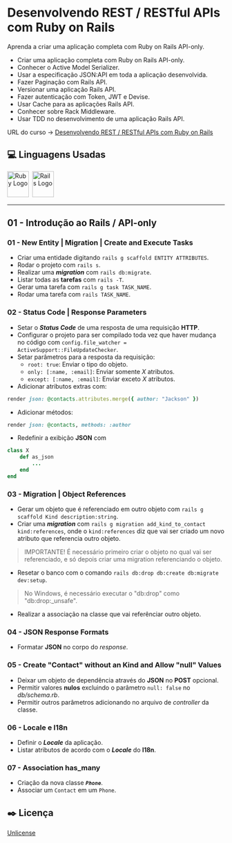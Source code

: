# Desenvolvendo REST / RESTful APIs com Ruby on Rails

Aprenda a criar uma aplicação completa com Ruby on Rails API-only.

* Criar uma aplicação completa com Ruby on Rails API-only.
* Conhecer o Active Model Serializer.
* Usar a especificação JSON:API em toda a aplicação desenvolvida.
* Fazer Paginação com Rails API.
* Versionar uma aplicação Rails API.
* Fazer autenticação com Token, JWT e Devise.
* Usar Cache para as aplicações Rails API.
* Conhecer sobre Rack Middleware.
* Usar TDD no desenvolvimento de uma aplicação Rails API.

URL do curso -> [Desenvolvendo REST / RESTful APIs com Ruby on Rails](https://www.udemy.com/course/rubyonrails-api/)

## :computer: Linguagens Usadas
<div>
    <img alt='Ruby Logo' height='60' width='50' src='https://raw.githubusercontent.com/get-icon/geticon/fc0f660daee147afb4a56c64e12bde6486b73e39/icons/ruby.svg' />&nbsp;
    <img alt='Rails Logo' height='60' width='50' src='https://raw.githubusercontent.com/get-icon/geticon/fc0f660daee147afb4a56c64e12bde6486b73e39/icons/rails.svg' />&nbsp;
</div>

***

## 01 - Introdução ao Rails / API-only

### 01 - New Entity | Migration | Create and Execute Tasks
* Criar uma entidade digitando `rails g scaffold ENTITY ATTRIBUTES`.
* Rodar o projeto com `rails s`.
* Realizar uma ***migration*** com `rails db:migrate`.
* Listar todas as **tarefas** com `rails -T`.
* Gerar uma tarefa com `rails g task TASK_NAME`.
* Rodar uma tarefa com `rails TASK_NAME`.

### 02 - Status Code | Response Parameters
* Setar o ***Status Code*** de uma resposta de uma requisição **HTTP**.
* Configurar o projeto para ser compilado toda vez que haver mudança no código com `config.file_watcher = ActiveSupport::FileUpdateChecker`.
* Setar parâmetros para a resposta da requisição:
    * `root: true`: Enviar o tipo do objeto.
    * `only: [:name, :email]`: Enviar somente *X* atributos.
    * `except: [:name, :email]`: Enviar exceto *X* atributos.
* Adicionar atributos extras com:
```ruby
render json: @contacts.attributes.merge({ author: "Jackson" })
```
* Adicionar métodos:
```ruby
render json: @contacts, methods: :author
```
* Redefinir a exibição **JSON** com
```ruby
class X
    def as_json
        ...
    end
end
```

### 03 - Migration | Object References
* Gerar um objeto que é referenciado em outro objeto com `rails g scaffold Kind description:string`.
* Criar uma ***migration*** com `rails g migration add_kind_to_contact kind:references`, onde o `kind:references` diz que vai ser criado um novo atributo que referencia outro objeto.
> IMPORTANTE! É necessário primeiro criar o objeto no qual vai ser referenciado, e só depois criar uma migration referenciando o objeto.
* Resetar o banco com o comando `rails db:drop db:create db:migrate dev:setup`.
> No Windows, é necessário executar o "db:drop" como "db:drop:_unsafe".
* Realizar a associação na classe que vai referênciar outro objeto.

### 04 - JSON Response Formats
* Formatar **JSON** no corpo do *response*.

### 05 - Create "Contact" without an Kind and Allow "null" Values
* Deixar um objeto de dependência através do **JSON** no **POST** opcional.
* Permitir valores **nulos** excluindo o parâmetro `null: false` no *db/schema.rb*.
* Permitir outros parâmetros adicionando no arquivo de *controller* da classe.

### 06 - Locale e I18n
* Definir o ***Locale*** da aplicação.
* Listar atributos de acordo com o ***Locale*** do **I18n**.

### 07 - Association has_many
* Criação da nova classe ***`Phone`***.
* Associar um `Contact` em um `Phone`.

## :black_nib: Licença
[Unlicense](https://unlicense.org)